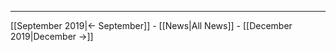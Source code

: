 <!-- LANG:EN, title="November 2019"-->



<hr>



[[September 2019|← September]] - [[News|All News]] - [[December 2019|December →]]
